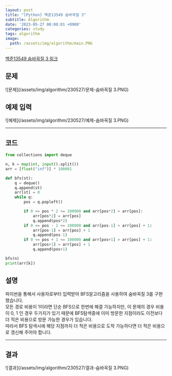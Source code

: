 ```yaml
---
layout: post
title: "[Python] 백준13549 숨바꼭질 3"
subtitle: Algorithm
date: '2023-05-27 00:00:01 +0900'
categories: study
tags: algorithm
image:
  path: /assets/img/algorithm/main.PNG
---
```


[백준13549 숨바꼭질 3 링크](https://www.acmicpc.net/problem/13549)

<!--more-->

## 문제
![문제](/assets/img/algorithm/230527/문제-숨바꼭질 3.PNG)

## 예제 입력
![예제](/assets/img/algorithm/230527/예제-숨바꼭질 3.PNG)

---

## 코드
```Python
from collections import deque

n, k = map(int, input().split())
arr = [float("inf")] * 100001

def bfs(st):
    q = deque()
    q.append(st)
    arr[st] = 0
    while q:
        pos = q.popleft()

        if 0 <= pos * 2 <= 100000 and arr[pos*2] > arr[pos]:
            arr[pos*2] = arr[pos]
            q.append(pos*2)
        if 0 <= pos - 1 <= 100000 and arr[pos-1] > arr[pos] + 1:
            arr[pos-1] = arr[pos] + 1
            q.append(pos-1)
        if 0 <= pos + 1 <= 100000 and arr[pos+1] > arr[pos] + 1:
            arr[pos+1] = arr[pos] + 1
            q.append(pos+1)

bfs(n)
print(arr[k])
```
## 설명
파이썬을 통해서 사용자로부터 입력받아 BFS알고리즘을 사용하여 숨바꼭질 3를 구현했습니다. <br>
모든 경로 비용이 1이라면 단순 BFS으로 한번에 해결 가능하지만, 이 문제의 경우 비용이 0, 1 인 경우 두가지가 있기 때문에 BFS탐색중에 이미 방문한 지점이라도 이전보다 더 적은 비용으로 방문 가능한 경우가 있습니다. <br>
따라서 BFS 탐색시에 해당 지점까지 더 적은 비용으로 도착 가능하다면 더 적은 비용으로 갱신해 주어야 합니다. 

---

## 결과
![결과](/assets/img/algorithm/230527/결과-숨바꼭질 3.PNG)